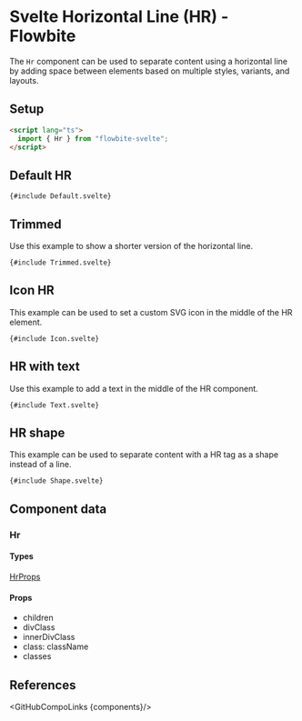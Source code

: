 # Svelte Horizontal Line (HR) - Flowbite


<script lang="ts">
  import { CompoAttributesViewer, GitHubCompoLinks, toKebabCase } from '../../utils'
  import { A } from '$lib';

  const components = 'Hr'
</script>

The `Hr` component can be used to separate content using a horizontal line by adding space between elements based on multiple styles, variants, and layouts.

## Setup

```html
<script lang="ts">
  import { Hr } from "flowbite-svelte";
</script>
```

## Default HR

```svelte
{#include Default.svelte}
```

## Trimmed

Use this example to show a shorter version of the horizontal line.

```svelte
{#include Trimmed.svelte}
```

## Icon HR

This example can be used to set a custom SVG icon in the middle of the HR element.

```svelte
{#include Icon.svelte}
```

## HR with text

Use this example to add a text in the middle of the HR component.

```svelte
{#include Text.svelte}
```

## HR shape

This example can be used to separate content with a HR tag as a shape instead of a line.

```svelte
{#include Shape.svelte}
```

## Component data

### Hr

#### Types

[HrProps](https://github.com/themesberg/flowbite-svelte/blob/main/src/lib/types.ts#L1898)

#### Props

- children
- divClass
- innerDivClass
- class: className
- classes


## References

<GitHubCompoLinks {components}/>
